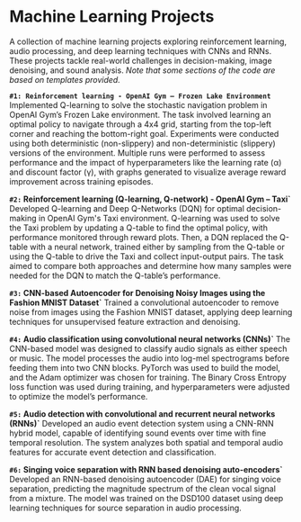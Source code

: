 # Machine Learning Projects
A collection of machine learning projects exploring reinforcement learning, audio processing, and deep learning techniques with CNNs and RNNs. These projects tackle real-world challenges in decision-making, image denoising, and sound analysis. *Note that some sections of the code are based on templates provided.*

**`#1: Reinforcement learning - OpenAI Gym – Frozen Lake Environment`**
Implemented Q-learning to solve the stochastic navigation problem in OpenAI Gym’s Frozen Lake environment. The task involved learning an optimal policy to navigate through a 4x4 grid, starting from the top-left corner and reaching the bottom-right goal. Experiments were conducted using both deterministic (non-slippery) and non-deterministic (slippery) versions of the environment. Multiple runs were performed to assess performance and the impact of hyperparameters like the learning rate (α) and discount factor (γ), with graphs generated to visualize average reward improvement across training episodes.

**`#2:` Reinforcement learning (Q-learning, Q-network) - OpenAI Gym – Taxi`**
Developed Q-learning and Deep Q-Networks (DQN) for optimal decision-making in OpenAI Gym's Taxi environment. Q-learning was used to solve the Taxi problem by updating a Q-table to find the optimal policy, with performance monitored through reward plots. Then, a DQN replaced the Q-table with a neural network, trained either by sampling from the Q-table or using the Q-table to drive the Taxi and collect input-output pairs. The task aimed to compare both approaches and determine how many samples were needed for the DQN to match the Q-table’s performance.

**`#3:` CNN-based Autoencoder for Denoising Noisy Images using the Fashion MNIST Dataset`**
Trained a convolutional autoencoder to remove noise from images using the Fashion MNIST dataset, applying deep learning techniques for unsupervised feature extraction and denoising.

**`#4:` Audio classification using convolutional neural networks (CNNs)`**
The CNN-based model was designed to classify audio signals as either speech or music. The model processes the audio into log-mel spectrograms before feeding them into two CNN blocks. PyTorch was used to build the model, and the Adam optimizer was chosen for training. The Binary Cross Entropy loss function was used during training, and hyperparameters were adjusted to optimize the model’s performance.

**`#5:` Audio detection with convolutional and recurrent neural networks (RNNs)`**
Developed an audio event detection system using a CNN-RNN hybrid model, capable of identifying sound events over time with fine temporal resolution. The system analyzes both spatial and temporal audio features for accurate event detection and classification.

**`#6:` Singing voice separation with RNN based denoising auto-encoders`**
Developed an RNN-based denoising autoencoder (DAE) for singing voice separation, predicting the magnitude spectrum of the clean vocal signal from a mixture. The model was trained on the DSD100 dataset using deep learning techniques for source separation in audio processing.

